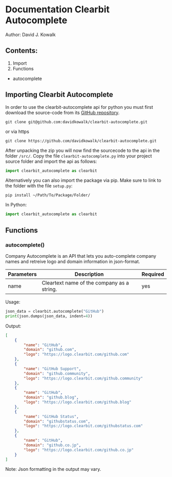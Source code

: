 # Documentation Clearbit Autocomplete
Author: David J. Kowalk

## Contents:
1. Import
2. Functions
  - autocomplete

## Importing Clearbit Autocomplete
In order to use the clearbit-autocomplete api for python you must first download the source-code from its [GitHub repository](http://www.github.com/davidkowalk/clearbit-autocomplete).

```
git clone git@github.com:davidkowalk/clearbit-autocomplete.git
```
or via https
```
git clone https://github.com/davidkowalk/clearbit-autocomplete.git
```

After unpacking the zip you will now find the sourcecode to the api in the folder ``/src/``. Copy the file ``clearbit-autocomplete.py`` into your project source folder and import the api as follows:

```python
import clearbit_autocomplete as clearbit
```

Alternatively you can also import the package via pip. Make sure to link to the folder with the file ``setup.py``:

```
pip install ~/Path/To/Package/Folder/
```
In Python:
```python
import clearbit_autocomplete as clearbit
```

## Functions

### autocomplete()
Company Autocomplete is an API that lets you auto-complete company names and retreive logo and domain information in json-format.

| Parameters | Description | Required |
|------------|-------------|----------|
| name       | Cleartext name of the company as a string. | yes |

Usage:

```python
json_data = clearbit.autocomplete("GitHub")
print(json.dumps(json_data, indent=4))
```

Output:
```json
[
    {
        "name": "GitHub",
        "domain": "github.com",
        "logo": "https://logo.clearbit.com/github.com"
    },
    {
        "name": "GitHub Support",
        "domain": "github.community",
        "logo": "https://logo.clearbit.com/github.community"
    },
    {
        "name": "GitHub",
        "domain": "github.blog",
        "logo": "https://logo.clearbit.com/github.blog"
    },
    {
        "name": "GitHub Status",
        "domain": "githubstatus.com",
        "logo": "https://logo.clearbit.com/githubstatus.com"
    },
    {
        "name": "GitHub",
        "domain": "github.co.jp",
        "logo": "https://logo.clearbit.com/github.co.jp"
    }
]
```

Note: Json formatting in the output may vary.
